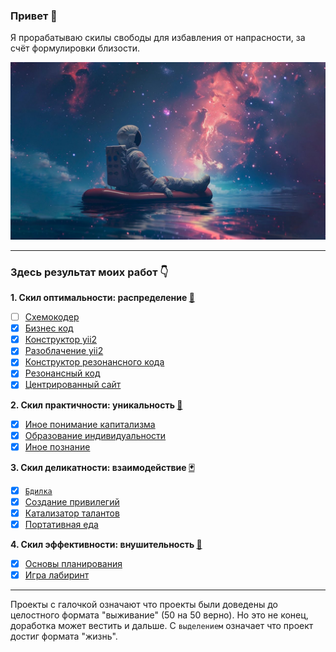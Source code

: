### Привет 👋

Я прорабатываю скилы свободы для избавления от напрасности, за счёт формулировки близости.

![](./pictures/i_am.jpg)

<hr>

### Здесь результат моих работ 👇

<b>1. Скил оптимальности: распределение <a target="_blank" href="https://www.youtube.com/watch?v=AKO5r0QJO-w">🔪</a></b>
   - [ ] <a href="https://github.com/botogame/botogame/blob/main/freedom/distribution/circuit_coder/README.md">Схемокодер</a>
   - [X] <a href="https://github.com/botogame/botogame/blob/main/freedom/distribution/business_code/README.md">Бизнес код</a>
   - [X] <a href="https://github.com/botogame/botogame/blob/main/freedom/distribution/yii2_constructor/README.md">Конструктор yii2</a>
   - [X] <a href="https://github.com/botogame/botogame/blob/main/freedom/distribution/expose_yii2/README.md">Разоблачение yii2</a>
   - [X] <a href="https://github.com/botogame/botogame/blob/main/freedom/distribution/resonance_code_constructor/README.md">Конструктор резонансного кода</a>
   - [X] <a href="https://github.com/botogame/botogame/blob/main/freedom/distribution/resonant_code/README.md">Резонансный код</a>
   - [X] <a href="https://github.com/botogame/botogame/blob/main/freedom/distribution/centered_site/README.md">Центрированный сайт</a>

<b>2. Скил практичности: уникальность <a target="_blank" href="https://www.youtube.com/watch?v=QfdEGwmTwKo">👛</a></b>
   - [X] <a href="https://github.com/botogame/botogame/blob/main/freedom/uniqueness/different_understanding_capitalism/README.md">Иное понимание капитализма</a>
   - [X] <a href="https://github.com/botogame/botogame/blob/main/freedom/uniqueness/education_individuality/README.md">Образование индивидуальности</a>
   - [X] <a href="https://github.com/botogame/botogame/blob/main/freedom/uniqueness/other_knowledge/README.md">Иное познание</a>
   
<b>3. Скил деликатности: взаимодействие <a target="_blank" href="https://www.youtube.com/watch?v=eeYEv53uJ34">🃏</a></b>
   - [X] <a target="_blank" href="https://github.com/botogame/botogame/blob/main/freedom/interaction/vigil/README.md">`Бдилка`</a>
   - [X] <a href="https://github.com/botogame/botogame/blob/main/freedom/interaction/creating_privileges/README.md">Создание привилегий</a>
   - [X] <a href="https://github.com/botogame/botogame/blob/main/freedom/interaction/talent_catalyst/README.md">Катализатор талантов</a>
   - [X] <a href="https://github.com/botogame/botogame/blob/main/freedom/interaction/portable_food/README.md">Портативная еда</a>

<b>4. Скил эффективности: внушительность <a target="_blank" href="https://www.youtube.com/watch?v=y_Tfj7MyRts">🎒</a></b>

   - [X] <a href="https://github.com/botogame/botogame/blob/main/freedom/impressiveness/planning_basics/README.md">Основы планирования</a>
   - [X] <a href="https://github.com/botogame/botogame/blob/main/freedom/impressiveness/maze_game/README.md">Игра лабиринт</a>

<hr>

Проекты с галочкой означают что проекты были доведены до целостного формата "выживание" (50 на 50 верно). Но это не конец, доработка может вестить и дальше. С `выделением` означает что проект достиг формата "жизнь".
